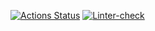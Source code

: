 [![Actions Status](https://github.com/niyak93rus/frontend-project-lvl2/workflows/hexlet-check/badge.svg)](https://github.com/niyak93rus/frontend-project-lvl2/actions) [![Linter-check](https://github.com/niyak93rus/frontend-project-lvl2/actions/workflows/linter-check.yml/badge.svg)](https://github.com/niyak93rus/frontend-project-lvl2/actions/workflows/linter-check.yml)